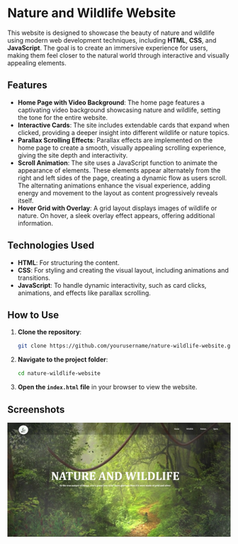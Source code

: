 # Nature and Wildlife Website

This website is designed to showcase the beauty of nature and wildlife using modern web development techniques, including **HTML**, **CSS**, and **JavaScript**. The goal is to create an immersive experience for users, making them feel closer to the natural world through interactive and visually appealing elements.

## Features
- **Home Page with Video Background**: The home page features a captivating video background showcasing nature and wildlife, setting the tone for the entire website.
- **Interactive Cards**: The site includes extendable cards that expand when clicked, providing a deeper insight into different wildlife or nature topics.
- **Parallax Scrolling Effects**: Parallax effects are implemented on the home page to create a smooth, visually appealing scrolling experience, giving the site depth and interactivity.
- **Scroll Animation**: The site uses a JavaScript function to animate the appearance of elements. These elements appear alternately from the right and left sides of the page, creating a dynamic flow as users scroll. The alternating animations enhance the visual experience, adding energy and movement to the layout as content progressively reveals itself.
- **Hover Grid with Overlay**: A grid layout displays images of wildlife or nature. On hover, a sleek overlay effect appears, offering additional information.

## Technologies Used
- **HTML**: For structuring the content.
- **CSS**: For styling and creating the visual layout, including animations and transitions.
- **JavaScript**: To handle dynamic interactivity, such as card clicks, animations, and effects like parallax scrolling.

## How to Use
1. **Clone the repository**:
    ```bash
    git clone https://github.com/yourusername/nature-wildlife-website.git
    ```

2. **Navigate to the project folder**:
    ```bash
    cd nature-wildlife-website
    ```

3. **Open the `index.html` file** in your browser to view the website.

## Screenshots
![Screenshot](https://github.com/DotSahilR/Nature-and-Wildlife/blob/main/img/op.png)

